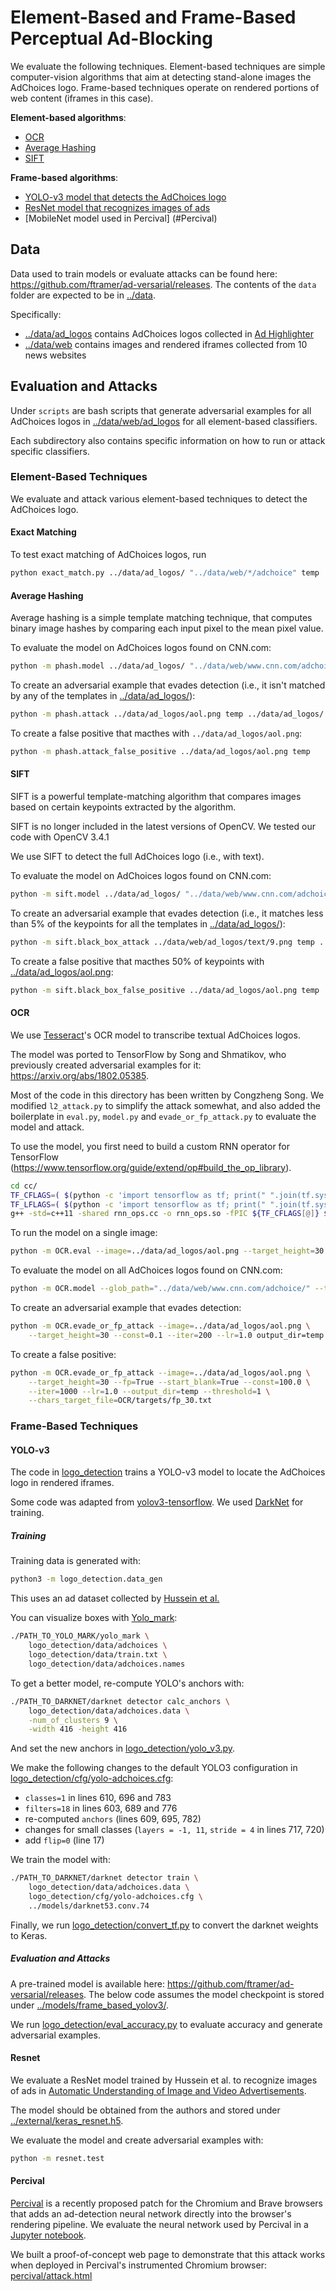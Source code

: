 # Element-Based and Frame-Based Perceptual Ad-Blocking

We evaluate the following techniques. Element-based techniques are simple computer-vision 
algorithms that aim at detecting stand-alone images the AdChoices logo.
Frame-based techniques operate on rendered portions of web content (iframes in this case).

**Element-based algorithms**:
- [OCR](#OCR)
- [Average Hashing](#Average-Hashing)
- [SIFT](#SIFT)

**Frame-based algorithms**:
- [YOLO-v3 model that detects the AdChoices logo](#YOLO-v3)
- [ResNet model that recognizes images of ads](#Resnet)
- [MobileNet model used in Percival] (#Percival)

## Data

Data used to train models or evaluate attacks can be found here: 
https://github.com/ftramer/ad-versarial/releases.
The contents of the `data` folder are expected to be in [../data](../data).

Specifically:
- [../data/ad_logos](../data/ad_logos) contains AdChoices logos collected in [Ad Highlighter](`https://github.com/citp/ad-blocking/tree/master/perceptual-adblocker/actual_icons`)
- [../data/web](../data/web) contains images and rendered iframes collected from 10 news websites


## Evaluation and Attacks
Under `scripts` are bash scripts that generate adversarial examples for all 
AdChoices logos in [../data/web/ad_logos](../data/web/ad_logos) for all element-based classifiers.

Each subdirectory also contains specific information on how to run or attack specific classifiers.


### Element-Based Techniques

We evaluate and attack various element-based techniques to detect the AdChoices logo.

#### Exact Matching
To test exact matching of AdChoices logos, run

```bash
python exact_match.py ../data/ad_logos/ "../data/web/*/adchoice" temp
```

#### Average Hashing
Average hashing is a simple template matching technique, that computes binary image hashes 
by comparing each input pixel to the mean pixel value.

To evaluate the model on AdChoices logos found on CNN.com:
```bash
python -m phash.model ../data/ad_logos/ "../data/web/www.cnn.com/adchoice/"
```

To create an adversarial example that evades detection 
(i.e., it isn't matched by any of the templates in [../data/ad_logos/](../data/ad_logos/)):
```bash
python -m phash.attack ../data/ad_logos/aol.png temp ../data/ad_logos/
```

To create a false positive that macthes with `../data/ad_logos/aol.png`:
```bash
python -m phash.attack_false_positive ../data/ad_logos/aol.png temp
```

#### SIFT
SIFT is a powerful template-matching algorithm that compares images based on certain 
keypoints extracted by the algorithm.

SIFT is no longer included in the latest versions of OpenCV. 
We tested our code with OpenCV 3.4.1

We use SIFT to detect the full AdChoices logo (i.e., with text).

To evaluate the model on AdChoices logos found on CNN.com:
```bash
python -m sift.model ../data/ad_logos/ "../data/web/www.cnn.com/adchoice/"
```

To create an adversarial example that evades detection 
(i.e., it matches less than 5% of the keypoints for all the templates 
in [../data/ad_logos/](../data/ad_logos/)):
```bash
python -m sift.black_box_attack ../data/web/ad_logos/text/9.png temp ../data/ad_logos/
```

To create a false positive that macthes 50% of keypoints 
with [../data/ad_logos/aol.png](../data/ad_logos/aol.png):
```bash
python -m sift.black_box_false_positive ../data/ad_logos/aol.png temp
```

#### OCR
We use [Tesseract](`https://github.com/tesseract-ocr/tesseract`)'s OCR model to 
transcribe textual AdChoices logos.

The model was ported to TensorFlow by Song and Shmatikov, who previously 
created adversarial examples for it: https://arxiv.org/abs/1802.05385.

Most of the code in this directory has been written by Congzheng Song. 
We modified `l2_attack.py` to simplify the attack somewhat, and also added the boilerplate 
in `eval.py`, `model.py` and `evade_or_fp_attack.py` to evaluate the model and attack.

To use the model, you first need to build a custom RNN operator for TensorFlow 
(https://www.tensorflow.org/guide/extend/op#build_the_op_library).

```bash
cd cc/
TF_CFLAGS=( $(python -c 'import tensorflow as tf; print(" ".join(tf.sysconfig.get_compile_flags()))') )
TF_LFLAGS=( $(python -c 'import tensorflow as tf; print(" ".join(tf.sysconfig.get_link_flags()))') )
g++ -std=c++11 -shared rnn_ops.cc -o rnn_ops.so -fPIC ${TF_CFLAGS[@]} ${TF_LFLAGS[@]} -O2
```

To run the model on a single image:
```bash
python -m OCR.eval --image=../data/ad_logos/aol.png --target_height=30
```

To evaluate the model on all AdChoices logos found on CNN.com:
```bash
python -m OCR.model --glob_path="../data/web/www.cnn.com/adchoice/" --target_height=30
```

To create an adversarial example that evades detection:
```bash
python -m OCR.evade_or_fp_attack --image=../data/ad_logos/aol.png \
    --target_height=30 --const=0.1 --iter=200 --lr=1.0 output_dir=temp
```

To create a false positive:
```bash
python -m OCR.evade_or_fp_attack --image=../data/ad_logos/aol.png \
    --target_height=30 --fp=True --start_blank=True --const=100.0 \
    --iter=1000 --lr=1.0 --output_dir=temp --threshold=1 \
    --chars_target_file=OCR/targets/fp_30.txt
```

### Frame-Based Techniques

#### YOLO-v3

The code in [logo_detection](logo_detection) trains a YOLO-v3 model 
to locate the AdChoices logo in rendered iframes.

Some code was adapted from [yolov3-tensorflow](https://github.com/yuto3o/yolov3-tensorflow).
We used [DarkNet](https://github.com/AlexeyAB/darknet) for training.

##### Training

Training data is generated with:
```bash
python3 -m logo_detection.data_gen
```
This uses an ad dataset collected by [Hussein et al.](http://people.cs.pitt.edu/~kovashka/ads/#image)

You can visualize boxes with [Yolo_mark](https://github.com/AlexeyAB/Yolo_mark):
```bash
./PATH_TO_YOLO_MARK/yolo_mark \
    logo_detection/data/adchoices \
    logo_detection/data/train.txt \
    logo_detection/data/adchoices.names
```

To get a better model, re-compute YOLO's anchors with:
```bash
./PATH_TO_DARKNET/darknet detector calc_anchors \
    logo_detection/data/adchoices.data \
    -num_of_clusters 9 \
    -width 416 -height 416
```
And set the new anchors in [logo_detection/yolo_v3.py](logo_detection/yolo_v3.py).

We make the following changes to the default YOLO3 configuration in 
[logo_detection/cfg/yolo-adchoices.cfg](logo_detection/cfg/yolo-adchoices.cfg):

- `classes=1` in lines 610, 696 and 783
- `filters=18` in lines 603, 689 and 776
- re-computed `anchors` (lines 609, 695, 782)
- changes for small classes (`layers = -1, 11`, `stride = 4` in lines 717, 720)
- add `flip=0` (line 17)

We train the model with:
```bash
./PATH_TO_DARKNET/darknet detector train \
    logo_detection/data/adchoices.data \
    logo_detection/cfg/yolo-adchoices.cfg \
    ../models/darknet53.conv.74
```

Finally, we run [logo_detection/convert_tf.py](logo_detection/convert_tf.py) to convert 
the darknet weights to Keras.

##### Evaluation and Attacks

A pre-trained model is available here: https://github.com/ftramer/ad-versarial/releases.
The below code assumes the model checkpoint is stored under 
[../models/frame_based_yolov3/](../models/frame_based_yolov3/).

We run [logo_detection/eval_accuracy.py](logo_detection/eval_accuracy.py) to evaluate 
accuracy and generate adversarial examples.

#### Resnet

We evaluate a ResNet model trained by Hussein et al. to recognize images of ads in
[Automatic Understanding of Image and Video Advertisements](`http://openaccess.thecvf.com/content_cvpr_2017/papers/Hussain_Automatic_Understanding_of_CVPR_2017_paper.pdf`).

The model should be obtained from the authors and stored 
under [../external/keras_resnet.h5](../external/keras_resnet.h5).

We evaluate the model and create adversarial examples with:
```bash
python -m resnet.test
```

#### Percival

[Percival](`https://arxiv.org/abs/1905.07444`) is a recently proposed patch for the Chromium and Brave browsers that adds an ad-detection neural network directly into the browser's rendering pipeline.
We evaluate the neural network used by Percival in a [Jupyter notebook](percival/attack.ipynb).

We built a proof-of-concept web page to demonstrate that this attack works when deployed in Percival's instrumented Chromium browser: [percival/attack.html](percival/attack.html)
